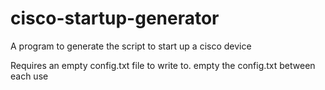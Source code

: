 # cisco-startup-generator
A program to generate the script to start up a cisco device

Requires an empty config.txt file to write to.
empty the config.txt between each use
